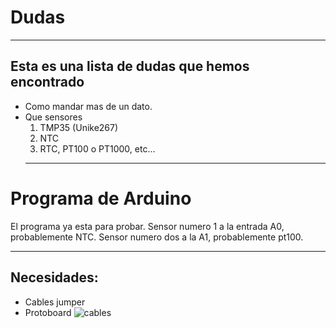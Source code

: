 [img1]:http://www.techmake.com/media/catalog/product/cache/1/image/650x/040ec09b1e35df139433887a97daa66f/c/a/cab-00119_02.jpg
# Dudas
---

## Esta es una lista de dudas que hemos encontrado
- Como mandar mas de un dato.
- Que sensores
  1. TMP35 (Unike267)
  2. NTC
  3. RTC, PT100 o PT1000, etc...
  ---
  
# Programa de Arduino
El programa ya esta para probar. Sensor numero 1 a la entrada A0, probablemente NTC. Sensor numero dos a la A1, probablemente pt100.

---
## Necesidades:
+ Cables jumper 
+ Protoboard 
![cables][img1]

